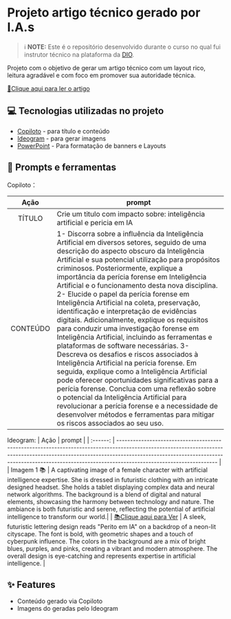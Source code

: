 
# Projeto artigo técnico gerado por I.A.s


 > ℹ️ **NOTE:** Este é o repositório desenvolvido durante o curso no qual fui instrutor técnico na plataforma da [DIO](https://dio.me).

Projeto com o objetivo de gerar um artigo técnico com um layout rico, leitura agradável e com foco em promover sua autoridade técnica.

<a href="https://web.dio.me/articles/diretivas-estruturais-versus-diretivas-de-atributo-qual-usar-no-angular?back=%2Farticles&page=1&order=oldest#state=044ab194-1e3a-4b8e-95fe-c0f6b3b5260e&session_state=efdc9591-d6fe-4d79-ae97-e58af45061da&code=5ac231e4-c722-46c3-bb7f-32ce5363fb78.efdc9591-d6fe-4d79-ae97-e58af45061da.a889d5a2-0d02-46df-83a5-28a1b4ac39ab" title="View PDF now"> 📕Clique aqui para ler o artigo</a>

## 💻 Tecnologias utilizadas no projeto

- [Copiloto](https://copilot.microsoft.com/) - para título e conteúdo
- [Ideogram](https://ideogram.ai/) - para gerar imagens
- [PowerPoint](https://www.microsoft.com/en/microsoft-365/powerpoint) - Para formatação de banners e Layouts

## 📄 Prompts e ferramentas


Copiloto：

|   Ação   | prompt                                                                                                                                                                                                                                                                        |
| :------: | ------------------------------------------------------------------------------------------------------------------------------------------------------------------------------------------------------------------------------------------------------------------------------ |
|  TÍTULO  | Crie um titulo com impacto sobre: inteligência artificial e pericia em IA                                                                                                                                                                                                    |
| CONTEÚDO | 1- Discorra sobre a influência da Inteligência Artificial em diversos setores, seguido de uma descrição do aspecto obscuro da Inteligência Artificial e sua potencial utilização para propósitos criminosos. Posteriormente, explique a importância da perícia forense em Inteligência Artificial e o funcionamento desta nova disciplina. 2- Elucide o papel da perícia forense em Inteligência Artificial na coleta, preservação, identificação e interpretação de evidências digitais. Adicionalmente, explique os requisitos para conduzir uma investigação forense em Inteligência Artificial, incluindo as ferramentas e plataformas de software necessárias. 3- Descreva os desafios e riscos associados à Inteligência Artificial na perícia forense. Em seguida, explique como a Inteligência Artificial pode oferecer oportunidades significativas para a perícia forense. Conclua com uma reflexão sobre o potencial da Inteligência Artificial para revolucionar a perícia forense e a necessidade de desenvolver métodos e ferramentas para mitigar os riscos associados ao seu uso. |


Ideogram:
|   Ação   | prompt                                                                                                                                                                                                                                                                        |
| :------: | ------------------------------------------------------------------------------------------------------------------------------------------------------------------------------------------------------------------------------------------------------------------------------ |
|  Imagem 1 📚 | A captivating image of a female character with artificial intelligence expertise. She is dressed in futuristic clothing with an intricate designed headset. She holds a tablet displaying complex data and neural network algorithms. The background is a blend of digital and natural elements, showcasing the harmony between technology and nature. The ambiance is both futuristic and serene, reflecting the potential of artificial intelligence to transform our world.|
|  <a href="zMGb5xOAStGM1zyGwRsesg.png" title="View PDF now"> 📚Clique aqui para Ver</a>  | A sleek, futuristic lettering design reads "Perito em IA" on a backdrop of a neon-lit cityscape. The font is bold, with geometric shapes and a touch of cyberpunk influence. The colors in the background are a mix of bright blues, purples, and pinks, creating a vibrant and modern atmosphere. The overall design is eye-catching and represents expertise in artificial intelligence. |

## ✨ Features

- Conteúdo gerado via Copiloto
- Imagens do geradas pelo Ideogram
